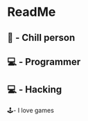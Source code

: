 # ReadMe

💾 - Chill person
------------------------------
💻 - Programmer
------------------------------
💻 - Hacking
------------------------------
🕹️- I love games
